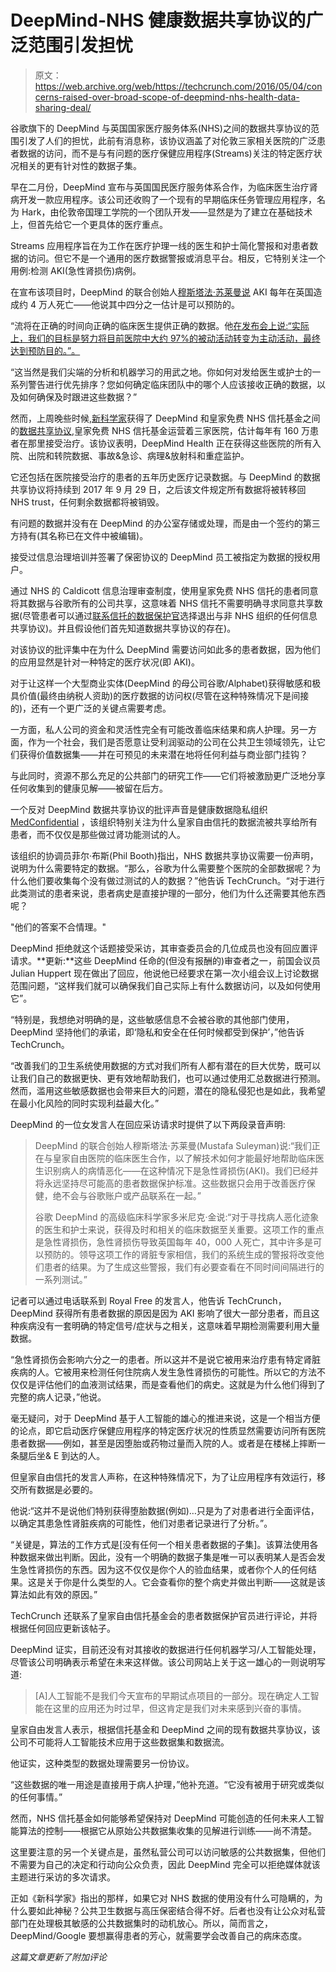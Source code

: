 # DeepMind-NHS 健康数据共享协议的广泛范围引发担忧

> 原文：<https://web.archive.org/web/https://techcrunch.com/2016/05/04/concerns-raised-over-broad-scope-of-deepmind-nhs-health-data-sharing-deal/>

谷歌旗下的 DeepMind 与英国国家医疗服务体系(NHS)之间的数据共享协议的范围引发了人们的担忧，此前有消息称，该协议涵盖了对伦敦三家相关医院的广泛患者数据的访问，而不是与有问题的医疗保健应用程序(Streams)关注的特定医疗状况相关的更有针对性的数据子集。

早在二月份，DeepMind 宣布与英国国民医疗服务体系合作，为临床医生治疗肾病开发一款应用程序。该公司还收购了一个现有的早期临床任务管理应用程序，名为 Hark，由伦敦帝国理工学院的一个团队开发——显然是为了建立在基础技术上，但首先给它一个更具体的医疗重点。

Streams 应用程序旨在为工作在医疗护理一线的医生和护士简化警报和对患者数据的访问。但它不是一个通用的医疗数据警报或消息平台。相反，它特别关注一个用例:检测 AKI(急性肾损伤)病例。

在宣布该项目时，DeepMind 的联合创始人[穆斯塔法·苏莱曼说](https://web.archive.org/web/20230228132327/https://www.youtube.com/watch?v=CEvMXuAw5DY) AKI 每年在英国造成约 4 万人死亡——他说其中四分之一估计是可以预防的。

“流将在正确的时间向正确的临床医生提供正确的数据。他[在发布会上说:“实际上，我们的目标是努力将目前医院中大约 97%的被动活动转变为主动活动，最终达到预防目的。”。](https://web.archive.org/web/20230228132327/https://www.youtube.com/watch?v=CEvMXuAw5DY)

“这当然是我们尖端的分析和机器学习的用武之地。你如何对发给医生或护士的一系列警告进行优先排序？您如何确定临床团队中的哪个人应该接收正确的数据，以及如何确保及时跟进这些数据？”

然而，上周晚些时候,[新科学家](https://web.archive.org/web/20230228132327/https://www.newscientist.com/article/2086454-revealed-google-ai-has-access-to-huge-haul-of-nhs-patient-data/)获得了 DeepMind 和皇家免费 NHS 信托基金之间的[数据共享协议](https://web.archive.org/web/20230228132327/https://drive.google.com/file/d/0BwQ4esYYFC04NFVTRW12TTFFRFE/view),皇家免费 NHS 信托基金运营着三家医院，估计每年有 160 万患者在那里接受治疗。该协议表明，DeepMind Health 正在获得这些医院的所有入院、出院和转院数据、事故&急诊、病理&放射科和重症监护。

它还包括在医院接受治疗的患者的五年历史医疗记录数据。与 DeepMind 的数据共享协议将持续到 2017 年 9 月 29 日，之后该文件规定所有数据将被转移回 NHS trust，任何剩余数据都将被销毁。

有问题的数据并没有在 DeepMind 的办公室存储或处理，而是由一个签约的第三方持有(其名称已在文件中被编辑)。

接受过信息治理培训并签署了保密协议的 DeepMind 员工被指定为数据的授权用户。

通过 NHS 的 Caldicott 信息治理审查制度，使用皇家免费 NHS 信托的患者同意将其数据与谷歌所有的公司共享，这意味着 NHS 信托不需要明确寻求同意共享数据(尽管患者可以通过[联系信托的数据保护官](https://web.archive.org/web/20230228132327/https://www.royalfree.nhs.uk/patients-visitors/privacy-statement/)选择退出与非 NHS 组织的任何信息共享协议)。并且假设他们首先知道数据共享协议的存在)。

对该协议的批评集中在为什么 DeepMind 需要访问如此多的患者数据，因为他们的应用显然是针对一种特定的医疗状况(即 AKI)。

对于让这样一个大型商业实体(DeepMind 的母公司谷歌/Alphabet)获得敏感和极具价值(最终由纳税人资助)的医疗数据的访问权(尽管在这种特殊情况下是间接的)，还有一个更广泛的关键点需要考虑。

一方面，私人公司的资金和灵活性完全有可能改善临床结果和病人护理。另一方面，作为一个社会，我们是否愿意让受利润驱动的公司在公共卫生领域领先，让它们获得价值数据集——并在可预见的未来潜在地将任何利益与商业部门挂钩？

与此同时，资源不那么充足的公共部门的研究工作——它们将被激励更广泛地分享任何收集到的健康见解——被留在后方。

一个反对 DeepMind 数据共享协议的批评声音是健康数据隐私组织 [MedConfidential](https://web.archive.org/web/20230228132327/https://medconfidential.org/) ，该组织特别关注为什么皇家自由信托的数据流被共享给所有患者，而不仅仅是那些做过肾功能测试的人。

该组织的协调员菲尔·布斯(Phil Booth)指出，NHS 数据共享协议需要一份声明，说明为什么需要特定的数据。“那么，谷歌为什么需要整个医院的全部数据呢？为什么他们要收集每个没有做过测试的人的数据？”他告诉 TechCrunch。“对于进行此类测试的患者来说，患者病史是直接护理的一部分，他们为什么还需要其他东西呢？

"他们的答案不合情理。"

DeepMind 拒绝就这个话题接受采访，其审查委员会的几位成员也没有回应置评请求。**更新:**这些 DeepMind 任命的(但没有报酬的)审查者之一，前国会议员 Julian Huppert 现在做出了回应，他说他已经要求在第一次小组会议上讨论数据范围问题，“这样我们就可以确保我们自己实际上有什么数据访问，以及如何使用它”。

“特别是，我想绝对明确的是，这些敏感信息不会被谷歌的其他部门使用，DeepMind 坚持他们的承诺，即‘隐私和安全在任何时候都受到保护’，”他告诉 TechCrunch。

“改善我们的卫生系统使用数据的方式对我们所有人都有潜在的巨大优势，既可以让我们自己的数据更快、更有效地帮助我们，也可以通过使用汇总数据进行预测。然而，滥用这些敏感数据也会带来巨大的问题，潜在的隐私侵犯也是如此，我希望在最小化风险的同时实现利益最大化。”

DeepMind 的一位女发言人在回应采访请求时提供了以下两段录音声明:

> DeepMind 的联合创始人穆斯塔法·苏莱曼(Mustafa Suleyman)说:“我们正在与皇家自由医院的临床医生合作，以了解技术如何才能最好地帮助临床医生识别病人的病情恶化——在这种情况下是急性肾损伤(AKI)。我们已经并将永远坚持尽可能高的患者数据保护标准。这些数据只会用于改善医疗保健，绝不会与谷歌账户或产品联系在一起。”
> 
> 谷歌 DeepMind 的高级临床科学家多米尼克·金说:“对于寻找病人恶化迹象的医生和护士来说，获得及时和相关的临床数据至关重要。这项工作的重点是急性肾损伤，急性肾损伤导致英国每年 40，000 人死亡，其中许多是可以预防的。领导这项工作的肾脏专家相信，我们的系统生成的警报将改变他们患者的结果。为了生成这些警报，我们有必要查看在不同时间间隔进行的一系列测试。”

记者可以通过电话联系到 Royal Free 的发言人，他告诉 TechCrunch，DeepMind 获得所有患者数据的原因是因为 AKI 影响了很大一部分患者，而且这种疾病没有一套明确的特定信号/症状与之相关，这意味着早期检测需要利用大量数据。

“急性肾损伤会影响六分之一的患者。所以这并不是说它被用来治疗患有特定肾脏疾病的人。它被用来检测任何住院病人发生急性肾损伤的可能性。所以它的方法不仅仅是评估他们的血液测试结果，而是查看他们的病史。这就是为什么他们得到了完整的病人记录，”他说。

毫无疑问，对于 DeepMind 基于人工智能的雄心的推进来说，这是一个相当方便的论点，即它启动医疗保健应用程序的特定医疗状况的性质显然需要访问所有医院患者数据——例如，甚至是因堕胎或药物过量而入院的人。或者是在楼梯上摔断一条腿后坐& E 到达的人。

但皇家自由信托的发言人声称，在这种特殊情况下，为了让应用程序有效运行，移交所有数据是必要的。

他说:“这并不是说他们特别获得堕胎数据(例如)…只是为了对患者进行全面评估，以确定其患急性肾脏疾病的可能性，他们对患者记录进行了分析。”。

“关键是，算法的工作方式是[没有任何一个相关患者数据的子集]。该算法使用各种数据来做出判断。因此，没有一个明确的数据子集是唯一可以表明某人是否会发生急性肾损伤的东西。因为这不仅仅是你个人的验血结果，或者你个人的任何结果。这是关于你是什么类型的人。它会查看你的整个病史并做出判断——这就是该算法如此有效的原因。”

TechCrunch 还联系了皇家自由信托基金会的患者数据保护官员进行评论，并将根据任何回应更新该帖子。

DeepMind 证实，目前还没有对其接收的数据进行任何机器学习/人工智能处理，尽管该公司明确表示希望在未来这样做。该公司网站上关于这一雄心的一则说明写道:

> [A]人工智能不是我们今天宣布的早期试点项目的一部分。现在确定人工智能在这里的应用还为时过早，但这肯定是我们对未来感到兴奋的事情。

皇家自由发言人表示，根据信托基金和 DeepMind 之间的现有数据共享协议，该公司不可能将人工智能技术应用于这些数据集和数据流。

他证实，这种类型的数据处理需要另一份协议。

“这些数据的唯一用途是直接用于病人护理，”他补充道。“它没有被用于研究或类似的任何事情。”

然而，NHS 信托基金如何能够希望保持对 DeepMind 可能创造的任何未来人工智能算法的控制——根据它从原始公共数据集收集的见解进行训练——尚不清楚。

这里要注意的另一个关键点是，虽然私营公司可以访问敏感的公共数据集，但他们不需要为自己的决定和行动向公众负责，因此 DeepMind 完全可以拒绝媒体就该主题进行采访的多次请求。

正如《新科学家》指出的那样，如果它对 NHS 数据的使用没有什么可隐瞒的，为什么要如此神秘？公共卫生数据与高压保密结合得不好。后者也没有让公众对私营部门在处理极其敏感的公共数据集时的动机放心。所以，简而言之，DeepMind/Google 要想赢得患者的芳心，就需要学会改善自己的病床态度。

*这篇文章更新了附加评论*
